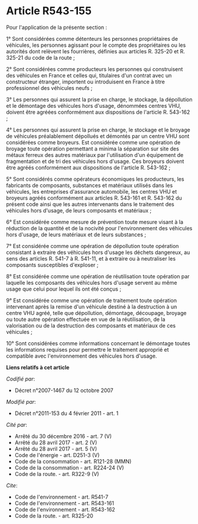 # Article R543-155

Pour l'application de la présente section :

1° Sont considérées comme détenteurs les personnes propriétaires de véhicules, les personnes agissant pour le compte des
propriétaires ou les autorités dont relèvent les fourrières, définies aux articles R. 325-20 et R. 325-21 du code de la
route ;

2° Sont considérées comme producteurs les personnes qui construisent des véhicules en France et celles qui, titulaires d'un
contrat avec un constructeur étranger, importent ou introduisent en France à titre professionnel des véhicules neufs ;

3° Les personnes qui assurent la prise en charge, le stockage, la dépollution et le démontage des véhicules hors d'usage,
dénommées centres VHU, doivent être agréées conformément aux dispositions de l'article R. 543-162 ;

4° Les personnes qui assurent la prise en charge, le stockage et le broyage de véhicules préalablement dépollués et démontés
par un centre VHU sont considérées comme broyeurs. Est considérée comme une opération de broyage toute opération permettant a
minima la séparation sur site des métaux ferreux des autres matériaux par l'utilisation d'un équipement de fragmentation et
de tri des véhicules hors d'usage. Ces broyeurs doivent être agréés conformément aux dispositions de l'article R. 543-162 ;

5° Sont considérés comme opérateurs économiques les producteurs, les fabricants de composants, substances et matériaux
utilisés dans les véhicules, les entreprises d'assurance automobile, les centres VHU et broyeurs agréés conformément aux
articles R. 543-161 et R. 543-162 du présent code ainsi que les autres intervenants dans le traitement des véhicules hors
d'usage, de leurs composants et matériaux ;

6° Est considérée comme mesure de prévention toute mesure visant à la réduction de la quantité et de la nocivité pour
l'environnement des véhicules hors d'usage, de leurs matériaux et de leurs substances ;

7° Est considérée comme une opération de dépollution toute opération consistant à extraire des véhicules hors d'usage les
déchets dangereux, au sens des articles R. 541-7 à R. 541-11, et à extraire ou à neutraliser les composants susceptibles
d'exploser ;

8° Est considérée comme une opération de réutilisation toute opération par laquelle les composants des véhicules hors d'usage
servent au même usage que celui pour lequel ils ont été conçus ;

9° Est considérée comme une opération de traitement toute opération intervenant après la remise d'un véhicule destiné à la
destruction à un centre VHU agréé, telle que dépollution, démontage, découpage, broyage ou toute autre opération effectuée en
vue de la réutilisation, de la valorisation ou de la destruction des composants et matériaux de ces véhicules ;

10° Sont considérées comme informations concernant le démontage toutes les informations requises pour permettre le traitement
approprié et compatible avec l'environnement des véhicules hors d'usage.

**Liens relatifs à cet article**

_Codifié par_:

  - Décret n°2007-1467 du 12 octobre 2007

_Modifié par_:

  - Décret n°2011-153 du 4 février 2011 - art. 1

_Cité par_:

  - Arrêté du 30 décembre 2016 - art. 7 (V)
  - Arrêté du 28 avril 2017 - art. 2 (V)
  - Arrêté du 28 avril 2017 - art. 5 (V)
  - Code de l'énergie - art. D251-3 (V)
  - Code de la consommation - art. R121-28 (MMN)
  - Code de la consommation - art. R224-24 (V)
  - Code de la route. - art. R322-9 (V)

_Cite_:

  - Code de l'environnement - art. R541-7
  - Code de l'environnement - art. R543-161
  - Code de l'environnement - art. R543-162
  - Code de la route. - art. R325-20

